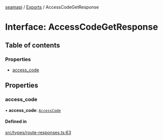 [seamapi](../README.md) / [Exports](../modules.md) / AccessCodeGetResponse

# Interface: AccessCodeGetResponse

## Table of contents

### Properties

- [access\_code](AccessCodeGetResponse.md#access_code)

## Properties

### access\_code

• **access\_code**: [`AccessCode`](../modules.md#accesscode)

#### Defined in

[src/types/route-responses.ts:63](https://github.com/seamapi/seamapi-javascript/blob/main/src/types/route-responses.ts#L63)
